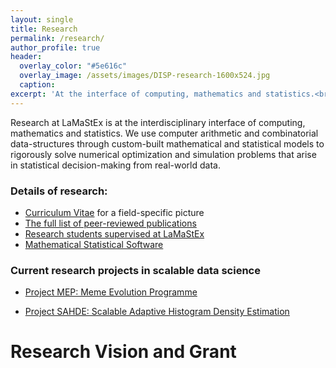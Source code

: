 ```yaml
---
layout: single
title: Research
permalink: /research/
author_profile: true
header:
  overlay_color: "#5e616c"
  overlay_image: /assets/images/DISP-research-1600x524.jpg
  caption: 
excerpt: 'At the interface of computing, mathematics and statistics.<br /><br /><br />'
---
```


Research at LaMaStEx is at the interdisciplinary interface of computing, mathematics and statistics. 
We use computer arithmetic and combinatorial data-structures through custom-built mathematical and statistical models to rigorously solve numerical optimization and simulation problems that arise in statistical decision-making from real-world data.

### Details of research: 

* [Curriculum Vitae](/cv/) for a field-specific picture
* [The full list of peer-reviewed publications](/publications/)
* [Research students supervised at LaMaStEx](/students/)
* [Mathematical Statistical Software](/software/)

### Current research projects in scalable data science

* [Project MEP: Meme Evolution Programme](https://lamastex.github.io/scalable-data-science/sds/research/mep/)

* [Project SAHDE: Scalable Adaptive Histogram Density Estimation](https://lamastex.github.io/scalable-data-science/sds/research/densityEstimation/sahde/)

# Research Vision and Grant

<html>
  <head>
    <script type="text/javascript" src="https://www.gstatic.com/charts/loader.js"></script>
    <script type="text/javascript">
      google.charts.load('current', {packages:['wordtree']});
      google.charts.setOnLoadCallback(drawSimpleNodeChart);
      function drawSimpleNodeChart() {
        var nodeListData = new google.visualization.arrayToDataTable([
          ['id', 'childLabel', 'parent', 'size', 'weight'],
          [0, 'research', -1, 1, 0],
          [1, 'Comb. Stoch. Proc.', 0, 1, 1],
          [2, 'Data Sci.', 0, 5, 2],
          [3, 'Comp. Arith.', 0, 5, 3],

          [4, 'Behavioral Pedigree Proc.', 1, 3, 3],
          [5, 'Popn. Genomic Inference', 1, 3, 3],
          [6, 'Models of Meme evol.', 1, 3, 3],
          [7, 'Geospatial Lumped MC', 1, 3, 3],
          [8, 'Privacy-Preserv. Decisions', 1, 3, 3],

          [9, 'MRS2 Stat. Set Proc.', 3, 3, 0],
          [10, 'Tree Arithmetic', 3, 3, 0],
          [11, 'Geospatial Traj. Arith.', 10, 3, 2],

          [23, 'g+EU-MarieCurieAct:2.9Mkr', 3, 3, 2],


          [15, 'Scalable Tree Arith', 2, 5, 0],
          [13, 'SDS-2-2 Book', 2, 5, 0],
          [14, 'Consult. Combient', 2, 3, 0],

          [12, 'Open Meme Evol. Prog.', 2, 4, 3],
          [16, 'Scalable Multiv Hists', 2, 3, 0],

          [17, 'g+databricks:2.2Mkr', 12, 5, 10],
          [18, 'g+AWS:30Kkr 18', 12, 5, 10],
          [19, 'g-VR: Privacy Pres. Decs', 12, 5, 10],
          [20, 'g-VR: CALISTA', 11, 5, 10],
          [21, 'g-IL: TelAviv', 11, 5, 10],
          [22, 'g-Tw Health Metrics', 12, 2, 10]
]);

        var options = {
          maxFontSize: 14,
          wordtree: {
            format: 'explicit',
            type: 'suffix'
          }
        };

        var wordtree = new google.visualization.WordTree(
          document.getElementById('wordtree_explicit_maxfontsize'));
        wordtree.draw(nodeListData, options);
      }
    </script>
  </head>
  <body>
    <div id="wordtree_explicit_maxfontsize" style="width: 900px; height: 500px;"></div>
  </body>
</html>

## Most Important Contributions to Research
#### With Current Directions

### Mathematical Statistical Combinatorial Stochastic Processes & Data Science

- Ancestries of a Recombining Diploid Population, Raazesh Sainudiin, Bhalchandra Thatte, and Amandine V&eacute;ber, Journal of Mathematical Biology, Volume 72, Issue 1, pp 363-408, 2016 (preprint <a class="linkitem" href="http://lamastex.org/preprints/20150322_combinedARG_JMB.pdf">PDF</a> 436KB). The final publication is available at Springer via <a class="linkitem" href="http://dx.doi.org/10.1007/s00285-015-0886-z">10.1007/s00285-015-0886-z</a>
  - *Towards unifying behavioural ecology and population genetics* (started collaboration with <a href="https://katalog.uu.se/profile/?id=N13-1883">Elisabeth Bolund</a>, Assistant Professor at <a href="https://katalog.uu.se/organisation/?orgId=X137:5">Department of Ecology and Genetics, Animal Ecology</a>, Uppsala University, *on sexually dimorphic nematodes evolution under selection*)
- Experiments with the Site Frequency Spectrum, Raazesh Sainudiin, Kevin Thornton, Jennifer Harlow, James Booth, Michael Stillman, Ruriko Yoshida, Robert Griffiths, Gilean McVean and Peter Donnelly, <a class="linkitem" href="http://www.springerlink.com/content/0748966716753484/">Inaugural Issue in Algebraic Biology, Bulletin of Mathematical Biology, Volume 73, Number 4, 829-872</a>, 2011 (<a class="linkitem" href="http://lamastex.org/preprints/AMSReviewOfSFSExperiments2011.pdf">AMS review</a>)
  - *Towards general lumped controlled Markov processes* (basis for privacy-preserving decision procedures with social-media and geospatial trajectory data with others at UU as explained below)
  - *Towards distributed xomputiing algorithms for Population Genomic Inference* with Veber (Paris) and EEB-based Pop-gen group (early stages; journal-clubs, 360-in-525-05 big data course, etc.)
- The Transmission Process: A Combinatorial Stochastic Process for the Evolution of Transmission Trees over Networks, Raazesh Sainudiin and David Welch, Journal of Theoretical Biology, Volume 410, Pages 137–170, <a class="linkitem" href="http://dx.doi.org/10.1016/j.jtbi.2016.07.038">10.1016/j.jtbi.2016.07.038</a>, 2016. See research project: <a class="linkitem" href="https://lamastex.github.io/scalable-data-science/sds/research/mep/">Meme Evolution Programme</a>
  - *Towards SIR/SIS models, Population Ideological Forests in Twitter, and their Dynamic models* (much harder problems; joint work with Vebr and Gaiffas in Paris) 

### Computer Arithmetic & Data Science
- Mapped Regular Pavings, Jennifer Harlow, Raazesh Sainudiin and Warwick Tucker, <a class="linkitem" href="http://interval.louisiana.edu/reliable-computing-journal/volume-16/reliable-computing-16-pp-252-282.pdf">Reliable Computing, vol. 16, pp. 252-282</a>, 2012 (<a class="linkitem" href="http://lamastex.org/preprints/MappedRegularPaving.pdf">PDF</a> 972KB)
- Minimum distance estimation with universal performance guarantees over statistical regular pavings, Raazesh Sainudiin and Gloria Teng, 17 pages, 2018 (<a class="linkitem" href="http://lamastex.org/preprints/20180405_MDEYatracosThis.pdf">PDF</a> 708KB)
  - *Towards Scalable (big data friendly) variants that can be used in real-world industry-scale problems (Anamoly Detection, Predictive Maintenance, etc.)* (working with Tilo Wiklund, Maths@UU and Warwick Tucker on arithmetical aspects; got three submissions of applications relevant to Combient AB, Stockholm)
  - *Towards Privacy-Preserving Tree Arithmetics for geospatial trajectories*
## Grants and Research Collaborators - Next 5-6 years

### Research Grants Concluded in 2017

- 245Kkr/2.95Mkr: EU Marie Curie Actions People (Co-applicant with countepart funding from Royal Society of NZ) on Project CORCON: Correctness by Construction (30% rsrch)
  - main output: 
    - MRS 2.0: A C++ Class Library for Statistical Set Processing and Computer-Aided Proofs in Statistics (Version 2.0) [Software], Available from <a class="linkitem" href="https://github.com/lamastex/mrs2">https://github.com/lamastex/mrs2</a>, 2017

### Research Grants Won in 2017-2018 for 2018-2025

- 27Kkr: AWS Cloud Computing Credits for Research for *Ethnographically-designed Experiments to Monitor SE 2018 Election in Twitter*
  - Main Applicant with primary co-applicant:
    - <a href="http://katalog.uu.se/profile/?id=N96-202_1">Mattias Gardell</a>, Professor at <a href="http://katalog.uu.se/organisation/?orgId=X256">Centre for Multidisciplinary Studies on Racism</a> and <a href="http://katalog.uu.se/organisation/?orgId=RF1:6">Department of Theology, History of Religions and The Social Sciences of Religion; History of Religions</a>, Faculty of Theology, Uppsala University

- 2.2Mkr: databricks Academic Research Partnership for effectively unlimited professional databricks computing units for data science and engineering research (including *Monitoring and Analysis of SE 2018 Election in Twitter against GDELT project*)
  - Main Applicant (projected for Meme Evolution Programme research and PhD student training until 2025)
  - Allowed my past and current MSc and candidate thesis/research students to do big data research at zero cost
    - (main output submitted to <a href="http://asonam.cpsc.ucalgary.ca/2018/index.php">The 2018 IEEE/ACM International Conference on Advances in Social Networks Analysis and Mining, Barcelona Spain, Aug 28-31, 2018</a>) Rejecting the Null Hypothesis of Apathetic Retweeting of US politicians and SPLC-defined Hate Groups in the 2016 US Presidential Election, Raazesh Sainudiin, Kumar Yogeeswaran, Kyle Nash and Rania Sahioun, 8 pages, 2018 (<a class="linkitem" href="http://lamastex.org/preprints/20180423_NullApatheticRetweetOfUSPolitsHategrps.pdf">PDF</a> 448KB)

- 26Kkr: Esseen Research Grant for Nonparametric Density Estimators with Universal Performance Guarantees
  - Main Applicant for research visits/presentations (100% rsrch 3-4 weeks in term 1 2018)
    - (submitted to <a href="http://scan2018.oishi.info.waseda.ac.jp/">The 18th International Symposium on Scientific Computing, Computer Arithmetic, and Verified Numerical Computations, Sep 10-15, 2018, Tokyo</a>) *Exact Bayesian A/B testing using distributed fault-tolerant Moore rejection sampler*, Benny Avelin and Raazesh Sainudiin, Extended Abstract, 2018 (<a class="linkitem" href="http://lamastex.org/preprints/20180507_ABTestingViaDistributedMRS.pdf">PDF</a> 104KB)
    - (submitted to <a href="http://www.ir.disco.unimib.it/sum2018/">The 12th International Conference on Scalable Uncertainty Management – Milan, Italy, Oct 3-5, 2018</a>) *Scalable Multivariate Histograms*, Raazesh Sainudiin and Tilo Wiklund, 14 pages, 2018 (<a class="linkitem" href="http://lamastex.org/preprints/20180506_SparkDensityTree.pdf">PDF</a> 800KB) -- *industry-scale big data ready!*
    - (submitted to ACM Transactions) *Minimum distance estimation with universal performance guarantees over statistical regular pavings*, Raazesh Sainudiin and Gloria Teng, 17 pages, 2018 (<a class="linkitem" href="http://lamastex.org/preprints/20180405_MDEYatracosThis.pdf">PDF</a> 708KB)
    - (new direction): *Extending arithmetic to hyper-plane split trees for nonparametric density estimators with L1 and L2 losses* with <a href="http://luc.devroye.org/">Professor Luc Devroye</a>,  School of Computer Science, McGill University, Montreal, Canada (also the primitive operation underlying Neural Networks) 

### Research-led Teaching Grants Won in 2017-2018

- 80Kkr: Inter-Faculty Courses in Data Sciences for PhD students across TekNat Faculty (Fall 2017)
- 60Kkr: CIM Sponsored Courses in Data Sciences (Spring 2018; Total of 10 full-day Bootcamp-Style Courses)
- 20Kkr: Combinet AM and SEB - fika support for the above courses
- Uppsala University is an AWS Academy Partner Institution (Main Applicant and UU's Main PoC): Allows each student and each faculty to spend 200-500 USD of cloud computing credits for free on AWS
- databricks academic partnership grant has been used o develop course content and for student research projects 

### Research Grants Applied for in 2018-2024 (waiting on decision)

- 14.9Mkr: VR Research Environment Grant (Migration and Integration); *Integration in a mobile society, modelling and analysing how everyday mobility is shaping the potential for integration*
  - Co-Applicant with main applicant <a href="http://www.kultgeog.uu.se/kontakt/personal/John_Osth/">John Östh, Department of Cultural and Economic Geography, Uppsala University</a> (20% rsrch + 1 PhD)
- 29Mkr: VR Research Environment Grant (Interdisciplinary Research); *Privacy-preserving Decisions from Social Media Communications and Geo-spatial Movements of a Sovereign European Population*
  - Main Applicant with some of the key participating researchers (405 rsrch + 4 PhDs):
    - <a href="https://katalog.uu.se/profile/?id=N3-955">Anna Sara-Lind</a>, Professor of Public Law at the Faculty of Law, Uppsala University
    - <a href="http://www.kultgeog.uu.se/kontakt/personal/John_Osth/">John Östh</a>, Associate Professor, Department of Cultural and Economic Geography, Uppsala University
    - <a href="http://www.cmap.polytechnique.fr/~gaiffas/">Stéphane Gaïffas</a>, Professeur, Laboratoire de Probabilités et Modèles Aléatoires, Université Paris Diderot, Paris, France 
    - <a href="http://www.cmap.polytechnique.fr/~veber/">Amandine Veber</a>, CNRS Researcher, Centre de Mathématiques Appliquées, École Polytechnique, Palaiseau, France
- 4.8Mkr: Twitter Health Metrics Research; *Scalable Markov Kernels from Twitterverse to the GDELT Project*
  - Main Applicant (20% + 1 PhD)
- 2.9Mkr: Research grant jointly with Blavtnik Interdisciplinary Cyber Research Center, a Telecom Company and Tel Aviv University, Israel *Mobile Phone Data for Society and Privacy for the Individual: From the Conflict to a Synergy in Transport Flows Analysis*
  - Co-PIs with Professors Itzhak Benenson and Itzhak Omer, Porter School of Environment and Geoscience, Faculty of Exact Sciences, Tel Aviv University (10% rsrch + 1 PhD co-supervision)

